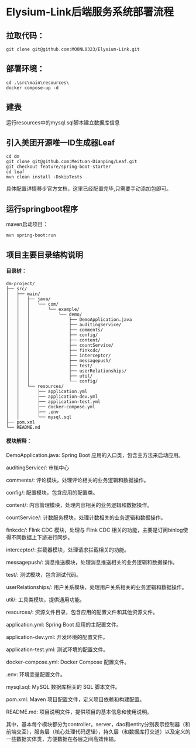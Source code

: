 # Elysium-Link后端服务系统部署流程

## 拉取代码：

```shell
git clone git@github.com:MOONL0323/Elysium-Link.git
```

## 部署环境：

```shell
cd .\src\main\resources\
docker compose-up -d 
```

## 建表

运行resources中的mysql.sql脚本建立数据库信息

## 引入美团开源唯一ID生成器Leaf

```shell
cd dm
git clone git@github.com:Meituan-Dianping/Leaf.git
git checkout feature/spring-boot-starter
cd leaf
mvn clean install -DskipTests
```

具体配置详情移步官方文档，这里已经配置完毕,只需要手动添加包即可。

## 运行springboot程序

maven启动项目：

```shell
mvn spring-boot:run
```

## 项目主要目录结构说明

#### 目录树：

```
dm-project/
├── src/
│   ├── main/
│   │   ├── java/
│   │   │   └── com/
│   │   │       └── example/
│   │   │           └── demo/
│   │   │               ├── DemoApplication.java
│   │   │               ├── auditingService/
│   │   │               ├── comments/
│   │   │               ├── config/
│   │   │               ├── content/
│   │   │               ├── countService/
│   │   │               ├── finkcdc/
│   │   │               ├── interceptor/
│   │   │               ├── messagepush/
│   │   │               ├── test/
│   │   │               ├── userRelationships/
│   │   │               ├── util/
│   │   │               └── config/
│   │   └── resources/
│   │       ├── application.yml
│   │       ├── application-dev.yml
│   │       ├── application-test.yml
│   │       ├── docker-compose.yml
│   │       ├── .env
│   │       └── mysql.sql
├── pom.xml
└── README.md
```

#### 模块解释：
DemoApplication.java:
Spring Boot 应用的入口类，包含主方法来启动应用。

auditingService/:
审核中心

comments/: 
评论模块，处理评论相关的业务逻辑和数据操作。

config/:
配置模块，包含应用的配置类。

content/: 
内容管理模块，处理内容相关的业务逻辑和数据操作。

countService/: 
计数服务模块，处理计数相关的业务逻辑和数据操作。

finkcdc/:
Flink CDC 模块，处理与 Flink CDC 相关的功能，主要是订阅binlog使得不同数据上下游进行同步。

interceptor/: 
拦截器模块，处理请求拦截相关的功能。

messagepush/: 
消息推送模块，处理消息推送相关的业务逻辑和数据操作。

test/: 
测试模块，包含测试代码。

userRelationships/: 
用户关系模块，处理用户关系相关的业务逻辑和数据操作。

util/: 
工具类模块，提供通用功能。

resources/: 
资源文件目录，包含应用的配置文件和其他资源文件。

application.yml: 
Spring Boot 应用的主配置文件。

application-dev.yml:
开发环境的配置文件。

application-test.yml: 
测试环境的配置文件。

docker-compose.yml: 
Docker Compose 配置文件。

.env: 
环境变量配置文件。

mysql.sql:
MySQL 数据库相关的 SQL 脚本文件。

pom.xml:
Maven 项目配置文件，定义项目依赖和构建配置。

README.md: 
项目说明文件，提供项目的基本信息和使用说明。

其中，基本每个模块都分为controller，server，dao和entity分别表示控制器（和前端交互），服务层（核心处理代码逻辑），持久层（和数据库打交道）以及定义的一些数据实体类，方便数据在各层之间高效传输。

